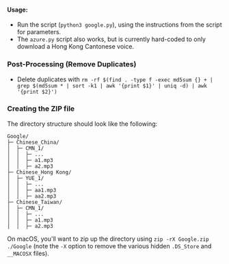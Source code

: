 #### Usage:
- Run the script (`python3 google.py`), using the instructions from the script for parameters.
- The `azure.py` script also works, but is currently hard-coded to only download a Hong Kong Cantonese voice.

### Post-Processing (Remove Duplicates)
- Delete duplicates with `rm -rf $(find . -type f -exec md5sum {} + | grep $(md5sum * | sort -k1 | awk '{print $1}' | uniq -d) | awk '{print $2}')`

### Creating the ZIP file
The directory structure should look like the following:
```
Google/
├─ Chinese_China/
│  ├─ CMN_1/
│  │  ├─ ...
│  │  ├─ a1.mp3
│  │  ├─ a2.mp3
├─ Chinese_Hong Kong/
│  ├─ YUE_1/
│  │  ├─ ...
│  │  ├─ aa1.mp3
│  │  ├─ aa2.mp3
├─ Chinese_Taiwan/
│  ├─ CMN_1/
│  │  ├─ ...
│  │  ├─ a1.mp3
│  │  ├─ a2.mp3
```

On macOS, you'll want to zip up the directory using `zip -rX Google.zip ./Google` (note the `-X` option to remove the various hidden `.DS_Store` and `__MACOSX` files).